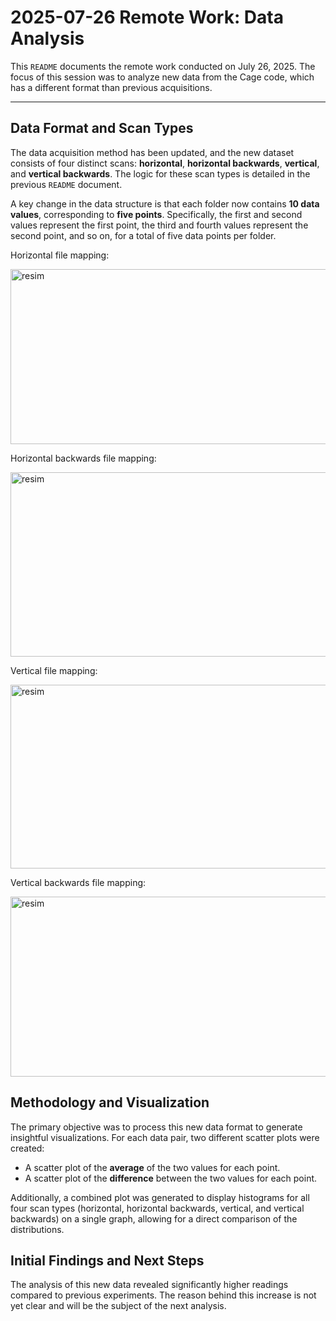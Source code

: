 # 2025-07-26 Remote Work: Data Analysis

This `README` documents the remote work conducted on July 26, 2025. The focus of this session was to analyze new data from the Cage code, which has a different format than previous acquisitions.

---

## Data Format and Scan Types

The data acquisition method has been updated, and the new dataset consists of four distinct scans: **horizontal**, **horizontal backwards**, **vertical**, and **vertical backwards**. The logic for these scan types is detailed in the previous `README` document.

A key change in the data structure is that each folder now contains **10 data values**, corresponding to **five points**. Specifically, the first and second values represent the first point, the third and fourth values represent the second point, and so on, for a total of five data points per folder.

Horizontal file mapping:

<img width="573" height="280" alt="resim" src="https://github.com/user-attachments/assets/cd691dfe-2ab1-444d-afc0-0d150286df39" />

Horizontal backwards file mapping:

<img width="575" height="295" alt="resim" src="https://github.com/user-attachments/assets/d2e28c7f-b0f4-4944-ad80-d5d9af9395d4" />

Vertical file mapping:

<img width="579" height="294" alt="resim" src="https://github.com/user-attachments/assets/4a2512c7-b9e1-49a8-abbe-8b072fc9260f" />

Vertical backwards file mapping:

<img width="585" height="288" alt="resim" src="https://github.com/user-attachments/assets/7229ce5d-2cd2-4a24-aab5-efb7e2ca8509" />

## Methodology and Visualization

The primary objective was to process this new data format to generate insightful visualizations. For each data pair, two different scatter plots were created:

- A scatter plot of the **average** of the two values for each point.
- A scatter plot of the **difference** between the two values for each point.

Additionally, a combined plot was generated to display histograms for all four scan types (horizontal, horizontal backwards, vertical, and vertical backwards) on a single graph, allowing for a direct comparison of the distributions.

## Initial Findings and Next Steps

The analysis of this new data revealed significantly higher readings compared to previous experiments. The reason behind this increase is not yet clear and will be the subject of the next analysis.
